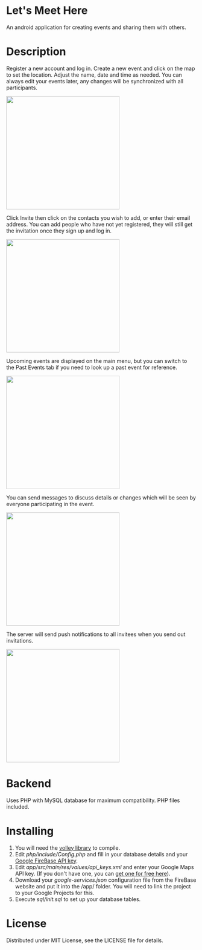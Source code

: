 # Let's Meet Here
An android application for creating events and sharing them with others.

# Description
Register a new account and log in. 
Create a new event and click on the map to set the location. Adjust the name, date and time as needed. You can always edit your events later, any changes will be synchronized with all participants.

<img src="https://github.com/gacsoft/letsmeethere/blob/master/images/map.png" width="300">

Click Invite then click on the contacts you wish to add, or enter their email address. You can add people who have not yet registered, they will still get the invitation once they sign up and log in. 

<img src="https://github.com/gacsoft/letsmeethere/blob/master/images/invite.png" width="300">

Upcoming events are displayed on the main menu, but you can switch to the Past Events tab if you need to look up a past event for reference.  

<img src="https://github.com/gacsoft/letsmeethere/blob/master/images/main.png" width="300">

You can send messages to discuss details or changes which will be seen by everyone participating in the event. 

<img src="https://github.com/gacsoft/letsmeethere/blob/master/images/comments.png" width="300">

The server will send push notifications to all invitees when you send out invitations. 

<img src="https://github.com/gacsoft/letsmeethere/blob/master/images/notification.png" width="300">

# Backend
Uses PHP with MySQL database for maximum compatibility. PHP files included. 

# Installing
1. You will need the <a href="https://android.googlesource.com/platform/frameworks/volley/">volley library</a> to compile.<br>
2. Edit <i>php/include/Config.php</i> and fill in your database details and your <a href="https://firebase.google.com/docs/cloud-messaging/">Google FireBase API key</a>.<br>
3. Edit <i>app/src/main/res/values/api_keys.xml</i> and enter your Google Maps API key. (If you don't have one, you can <a href="https://developers.google.com/maps/documentation/javascript/get-api-key">get one for free here</a>).<br>
4. Download your <i>google-services.json</i> configuration file from the FireBase website and put it into the /app/ folder. You will need to link the project to your Google Projects for this. 
5. Execute <i>sql/init.sql</i> to set up your database tables.

# License
Distributed under MIT License, see the LICENSE file for details.